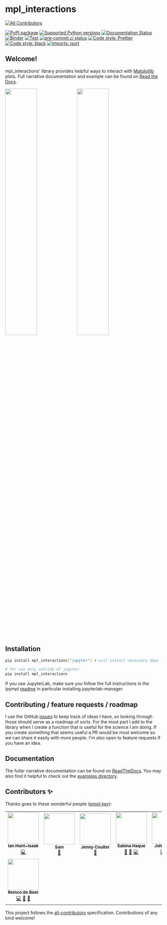 # mpl_interactions

<!-- ALL-CONTRIBUTORS-BADGE:START - Do not remove or modify this section -->

[![All Contributors](https://img.shields.io/badge/all_contributors-8-orange.svg?style=flat-square)](#contributors-)

<!-- ALL-CONTRIBUTORS-BADGE:END -->

[![PyPI package](https://badge.fury.io/py/mpl-interactions.svg)](https://pypi.org/project/mpl-interactions)
[![Supported Python versions](https://img.shields.io/pypi/pyversions/mpl-interactions)](https://pypi.org/project/mpl-interactions)
[![Documentation Status](https://readthedocs.org/projects/mpl-interactions/badge/?version=stable)](https://mpl-interactions.readthedocs.io/en/stable/?badge=stable)
[![Binder](https://mybinder.org/badge_logo.svg)](https://mybinder.org/v2/gh/ianhi/mpl-interactions/master?urlpath=lab)
[![Test](https://github.com/ianhi/mpl-interactions/actions/workflows/test.yml/badge.svg)](https://github.com/ianhi/mpl-interactions/actions/workflows/test.yml)
[![pre-commit.ci status](https://results.pre-commit.ci/badge/github/ianhi/mpl-interactions/master.svg)](https://results.pre-commit.ci/latest/github/ianhi/mpl-interactions/master)
[![Code style: Prettier](https://img.shields.io/badge/code_style-prettier-ff69b4.svg?style=flat-square)](https://prettier.io)
[![Code style: black](https://img.shields.io/badge/code%20style-black-000000.svg)](https://github.com/psf/black)
[![Imports: isort](https://img.shields.io/badge/%20imports-isort-%231674b1?style=flat&labelColor=ef8336)](https://pycqa.github.io/isort)

## Welcome!

mpl_interactions' library provides helpful ways to interact with [Matplotlib](https://matplotlib.org/) plots. Full narrative documentation and example can be found on [Read the Docs](https://mpl-interactions.readthedocs.io).

<img src=https://raw.githubusercontent.com/ianhi/mpl-interactions/master/docs/_static/images/short-interactive.gif width=45%> <img src=https://raw.githubusercontent.com/ianhi/mpl-interactions/master/docs/_static/images/heatmap_slicer.gif width=45%>

## Installation

```bash
pip install mpl_interactions["jupyter"] # will install necessary deps for using in jupyter

# for use only outside of jupyter:
pip install mpl_interactions
```

If you use JupyterLab, make sure you follow the full instructions in the ipympl [readme](https://github.com/matplotlib/ipympl#install-the-jupyterlab-extension) in particular installing jupyterlab-manager.

## Contributing / feature requests / roadmap

I use the GitHub [issues](https://github.com/ianhi/mpl-interactions/issues) to keep track of ideas I have, so looking through those should serve as a roadmap of sorts. For the most part I add to the library when I create a function that is useful for the science I am doing. If you create something that seems useful a PR would be most welcome so we can share it easily with more people. I'm also open to feature requests if you have an idea.

## Documentation

The fuller narrative documentation can be found on [ReadTheDocs](https://mpl-interactions.readthedocs.io/en/latest/). You may also find it helpful to check out the [examples directory](https://github.com/ianhi/mpl-interactions/tree/master/docs/examples).

## Contributors ✨

Thanks goes to these wonderful people ([emoji key](https://allcontributors.org/docs/en/emoji-key)):

<!-- ALL-CONTRIBUTORS-LIST:START - Do not remove or modify this section -->
<!-- prettier-ignore-start -->
<!-- markdownlint-disable -->
<table>
  <tr>
    <td align="center"><a href="http://ianhi.github.io"><img src="https://avatars0.githubusercontent.com/u/10111092?v=4?s=100" width="100px;" alt=""/><br /><sub><b>Ian Hunt-Isaak</b></sub></a><br /><a href="https://github.com/ianhi/mpl-interactions/commits?author=ianhi" title="Code">💻</a></td>
    <td align="center"><a href="https://darlingdocs.wordpress.com/"><img src="https://avatars1.githubusercontent.com/u/67113216?v=4?s=100" width="100px;" alt=""/><br /><sub><b>Sam</b></sub></a><br /><a href="https://github.com/ianhi/mpl-interactions/commits?author=samanthahamilton" title="Documentation">📖</a></td>
    <td align="center"><a href="https://github.com/jcoulter12"><img src="https://avatars1.githubusercontent.com/u/14036348?v=4?s=100" width="100px;" alt=""/><br /><sub><b>Jenny Coulter</b></sub></a><br /><a href="#userTesting-jcoulter12" title="User Testing">📓</a></td>
    <td align="center"><a href="https://sjhaque14.wixsite.com/sjhaque"><img src="https://avatars3.githubusercontent.com/u/61242473?v=4?s=100" width="100px;" alt=""/><br /><sub><b>Sabina Haque</b></sub></a><br /><a href="https://github.com/ianhi/mpl-interactions/commits?author=sjhaque14" title="Documentation">📖</a> <a href="#userTesting-sjhaque14" title="User Testing">📓</a> <a href="https://github.com/ianhi/mpl-interactions/commits?author=sjhaque14" title="Code">💻</a></td>
    <td align="center"><a href="https://github.com/jrussell25"><img src="https://avatars2.githubusercontent.com/u/35578729?v=4?s=100" width="100px;" alt=""/><br /><sub><b>John Russell</b></sub></a><br /><a href="https://github.com/ianhi/mpl-interactions/commits?author=jrussell25" title="Code">💻</a> <a href="#userTesting-jrussell25" title="User Testing">📓</a> <a href="https://github.com/ianhi/mpl-interactions/commits?author=jrussell25" title="Documentation">📖</a></td>
    <td align="center"><a href="http://maxshinnpotential.com"><img src="https://avatars2.githubusercontent.com/u/951986?v=4?s=100" width="100px;" alt=""/><br /><sub><b>Max Shinn</b></sub></a><br /><a href="https://github.com/ianhi/mpl-interactions/commits?author=mwshinn" title="Code">💻</a> <a href="#userTesting-mwshinn" title="User Testing">📓</a></td>
    <td align="center"><a href="https://github.com/kmdalton"><img src="https://avatars2.githubusercontent.com/u/2790777?v=4?s=100" width="100px;" alt=""/><br /><sub><b>Kevin Dalton</b></sub></a><br /><a href="#userTesting-kmdalton" title="User Testing">📓</a></td>
  </tr>
  <tr>
    <td align="center"><a href="https://github.com/redeboer"><img src="https://avatars.githubusercontent.com/u/29308176?v=4?s=100" width="100px;" alt=""/><br /><sub><b>Remco de Boer</b></sub></a><br /><a href="https://github.com/ianhi/mpl-interactions/commits?author=redeboer" title="Code">💻</a> <a href="#userTesting-redeboer" title="User Testing">📓</a> <a href="https://github.com/ianhi/mpl-interactions/commits?author=redeboer" title="Documentation">📖</a></td>
  </tr>
</table>

<!-- markdownlint-restore -->
<!-- prettier-ignore-end -->

<!-- ALL-CONTRIBUTORS-LIST:END -->

This project follows the [all-contributors](https://github.com/all-contributors/all-contributors) specification. Contributions of any kind welcome!
